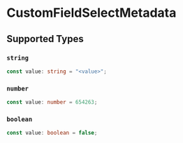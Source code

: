 # CustomFieldSelectMetadata


## Supported Types

### `string`

```typescript
const value: string = "<value>";
```

### `number`

```typescript
const value: number = 654263;
```

### `boolean`

```typescript
const value: boolean = false;
```


